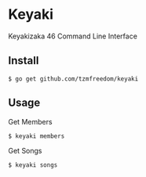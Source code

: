 # Keyaki 

Keyakizaka 46 Command Line Interface

## Install

```
$ go get github.com/tzmfreedom/keyaki
```

## Usage

Get Members
```
$ keyaki members
```

Get Songs
```
$ keyaki songs
```
